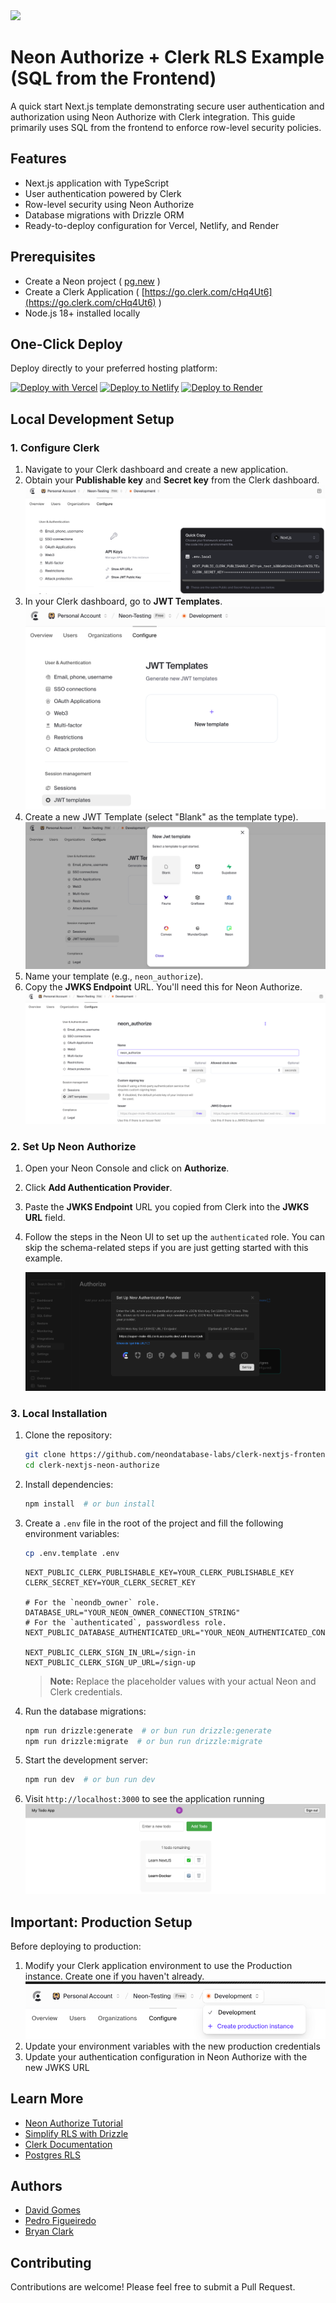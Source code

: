 <img width="250px" src="https://neon.tech/brand/neon-logo-dark-color.svg" />

# Neon Authorize + Clerk RLS Example (SQL from the Frontend)

A quick start Next.js template demonstrating secure user authentication and authorization using Neon Authorize with Clerk integration. This guide primarily uses SQL from the frontend to enforce row-level security policies.

## Features

- Next.js application with TypeScript
- User authentication powered by Clerk
- Row-level security using Neon Authorize
- Database migrations with Drizzle ORM
- Ready-to-deploy configuration for Vercel, Netlify, and Render

## Prerequisites

- Create a Neon project ( [pg.new](https://pg.new) )
- Create a Clerk Application ( [https://go.clerk.com/cHq4Ut6](https://go.clerk.com/cHq4Ut6) )
- Node.js 18+ installed locally

## One-Click Deploy

Deploy directly to your preferred hosting platform:

[![Deploy with Vercel](https://vercel.com/button)](https://vercel.com/new/clone?repository-url=https://github.com/neondatabase-labs/clerk-nextjs-frontend-neon-authorize&env=NEXT_PUBLIC_CLERK_PUBLISHABLE_KEY,CLERK_SECRET_KEY,DATABASE_URL,NEXT_PUBLIC_DATABASE_AUTHENTICATED_URL,NEXT_PUBLIC_CLERK_SIGN_IN_URL,NEXT_PUBLIC_CLERK_SIGN_UP_URL&project-name=clerk-neon-authorize&repository-name=clerk-neon-authorize)
[![Deploy to Netlify](https://www.netlify.com/img/deploy/button.svg)](https://app.netlify.com/start/deploy?repository=https://github.com/neondatabase-labs/clerk-nextjs-frontend-neon-authorize)
[![Deploy to Render](https://render.com/images/deploy-to-render-button.svg)](https://render.com/deploy?repo=https://github.com/neondatabase-labs/clerk-nextjs-frontend-neon-authorize)

## Local Development Setup

### 1. Configure Clerk

1. Navigate to your Clerk dashboard and create a new application.
2. Obtain your **Publishable key** and **Secret key** from the Clerk dashboard.
    ![Clerk API Keys](/images/clerk-api-keys.png)
3. In your Clerk dashboard, go to **JWT Templates**.
    ![Clerk JWT Templates](/images/clerk-jwt-templates.png)
4. Create a new JWT Template (select "Blank" as the template type).
    ![Clerk JWT New Template Select](/images/clerk-jwt-new-template-select.png)
5. Name your template (e.g., `neon_authorize`).
6. Copy the **JWKS Endpoint** URL. You'll need this for Neon Authorize.
    ![Clerk JWT New Template created](/images/clerk-jwt-new-template-created.png)

### 2. Set Up Neon Authorize

1. Open your Neon Console and click on **Authorize**.
2. Click **Add Authentication Provider**.
3. Paste the **JWKS Endpoint** URL you copied from Clerk into the **JWKS URL** field.
4. Follow the steps in the Neon UI to set up the `authenticated` role. You can skip the schema-related steps if you are just getting started with this example.

    ![Neon Authorize Add Auth Provider](/images/neon-authorize-add-auth-provider.png)

### 3. Local Installation

1. Clone the repository:

    ```bash
    git clone https://github.com/neondatabase-labs/clerk-nextjs-frontend-neon-authorize
    cd clerk-nextjs-neon-authorize
    ```

2. Install dependencies:

    ```bash
    npm install  # or bun install
    ```

3. Create a `.env` file in the root of the project and fill the following environment variables:

    ```bash
    cp .env.template .env
    ```

    ```env
    NEXT_PUBLIC_CLERK_PUBLISHABLE_KEY=YOUR_CLERK_PUBLISHABLE_KEY
    CLERK_SECRET_KEY=YOUR_CLERK_SECRET_KEY

    # For the `neondb_owner` role.
    DATABASE_URL="YOUR_NEON_OWNER_CONNECTION_STRING"
    # For the `authenticated`, passwordless role.
    NEXT_PUBLIC_DATABASE_AUTHENTICATED_URL="YOUR_NEON_AUTHENTICATED_CONNECTION_STRING"

    NEXT_PUBLIC_CLERK_SIGN_IN_URL=/sign-in
    NEXT_PUBLIC_CLERK_SIGN_UP_URL=/sign-up
    ```

    > **Note:** Replace the placeholder values with your actual Neon and Clerk credentials.

4. Run the database migrations:

    ```bash
    npm run drizzle:generate  # or bun run drizzle:generate
    npm run drizzle:migrate  # or bun run drizzle:migrate
    ```

5. Start the development server:

    ```bash
    npm run dev  # or bun run dev
    ```

6. Visit `http://localhost:3000` to see the application running
    ![Clerk Next.js example app](/images/clerk-nextjs-example-app.png)

## Important: Production Setup

Before deploying to production:

1. Modify your Clerk application environment to use the Production instance. Create one if you haven't already.
    ![Clerk Production Environment](/images/clerk-production-environment.png)
2. Update your environment variables with the new production credentials
3. Update your authentication configuration in Neon Authorize with the new JWKS URL


## Learn More

- [Neon Authorize Tutorial](https://neon.tech/docs/guides/neon-authorize-tutorial)
- [Simplify RLS with Drizzle](https://neon.tech/docs/guides/neon-authorize-drizzle)
- [Clerk Documentation](https://clerk.com/docs)
- [Postgres RLS](https://www.postgresql.org/docs/current/ddl-rowsecurity.html)

## Authors

- [David Gomes](https://github.com/davidgomes)
- [Pedro Figueiredo](https://github.com/pffigueiredo)
- [Bryan Clark](https://github.com/clarkbw)

## Contributing

Contributions are welcome! Please feel free to submit a Pull Request.